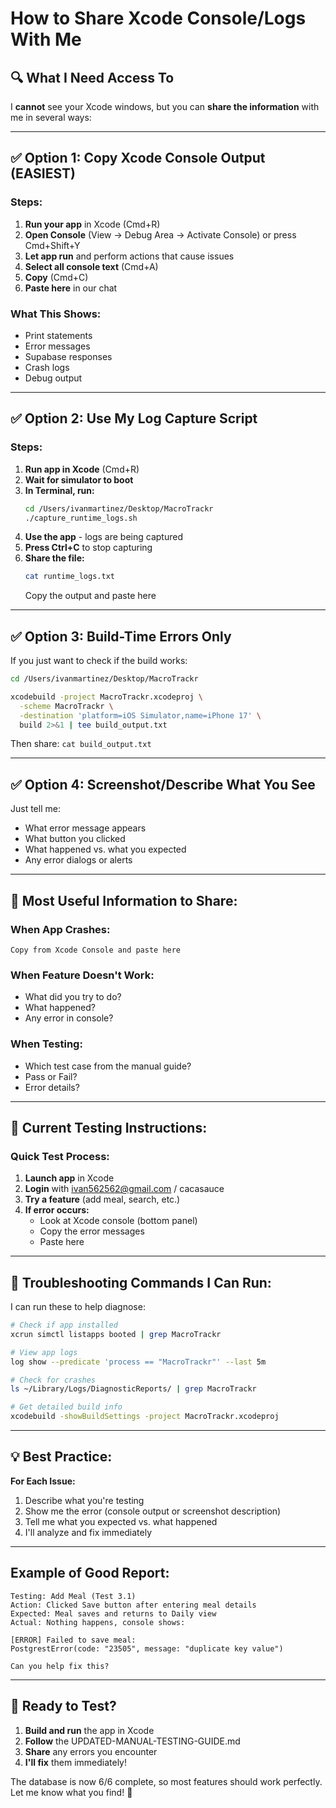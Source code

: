 # How to Share Xcode Console/Logs With Me

## 🔍 What I Need Access To

I **cannot** see your Xcode windows, but you can **share the information** with me in several ways:

---

## ✅ Option 1: Copy Xcode Console Output (EASIEST)

### Steps:
1. **Run your app** in Xcode (Cmd+R)
2. **Open Console** (View → Debug Area → Activate Console) or press Cmd+Shift+Y
3. **Let app run** and perform actions that cause issues
4. **Select all console text** (Cmd+A)
5. **Copy** (Cmd+C)
6. **Paste here** in our chat

### What This Shows:
- Print statements
- Error messages
- Supabase responses
- Crash logs
- Debug output

---

## ✅ Option 2: Use My Log Capture Script

### Steps:
1. **Run app in Xcode** (Cmd+R)
2. **Wait for simulator to boot**
3. **In Terminal, run:**
   ```bash
   cd /Users/ivanmartinez/Desktop/MacroTrackr
   ./capture_runtime_logs.sh
   ```
4. **Use the app** - logs are being captured
5. **Press Ctrl+C** to stop capturing
6. **Share the file:**
   ```bash
   cat runtime_logs.txt
   ```
   Copy the output and paste here

---

## ✅ Option 3: Build-Time Errors Only

If you just want to check if the build works:

```bash
cd /Users/ivanmartinez/Desktop/MacroTrackr

xcodebuild -project MacroTrackr.xcodeproj \
  -scheme MacroTrackr \
  -destination 'platform=iOS Simulator,name=iPhone 17' \
  build 2>&1 | tee build_output.txt
```

Then share: `cat build_output.txt`

---

## ✅ Option 4: Screenshot/Describe What You See

Just tell me:
- What error message appears
- What button you clicked
- What happened vs. what you expected
- Any error dialogs or alerts

---

## 🎯 Most Useful Information to Share:

### When App Crashes:
```
Copy from Xcode Console and paste here
```

### When Feature Doesn't Work:
- What did you try to do?
- What happened?
- Any error in console?

### When Testing:
- Which test case from the manual guide?
- Pass or Fail?
- Error details?

---

## 📱 Current Testing Instructions:

### Quick Test Process:
1. **Launch app** in Xcode
2. **Login** with ivan562562@gmail.com / cacasauce
3. **Try a feature** (add meal, search, etc.)
4. **If error occurs:**
   - Look at Xcode console (bottom panel)
   - Copy the error messages
   - Paste here

---

## 🔧 Troubleshooting Commands I Can Run:

I can run these to help diagnose:

```bash
# Check if app installed
xcrun simctl listapps booted | grep MacroTrackr

# View app logs
log show --predicate 'process == "MacroTrackr"' --last 5m

# Check for crashes
ls ~/Library/Logs/DiagnosticReports/ | grep MacroTrackr

# Get detailed build info
xcodebuild -showBuildSettings -project MacroTrackr.xcodeproj
```

---

## 💡 Best Practice:

**For Each Issue:**
1. Describe what you're testing
2. Show me the error (console output or screenshot description)
3. Tell me what you expected vs. what happened
4. I'll analyze and fix immediately

---

## Example of Good Report:

```
Testing: Add Meal (Test 3.1)
Action: Clicked Save button after entering meal details
Expected: Meal saves and returns to Daily view
Actual: Nothing happens, console shows:

[ERROR] Failed to save meal: 
PostgrestError(code: "23505", message: "duplicate key value")

Can you help fix this?
```

---

## 🚀 Ready to Test?

1. **Build and run** the app in Xcode
2. **Follow** the UPDATED-MANUAL-TESTING-GUIDE.md
3. **Share** any errors you encounter
4. **I'll fix** them immediately!

The database is now 6/6 complete, so most features should work perfectly. Let me know what you find! 🎉

